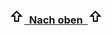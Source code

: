 <h3 align="center"><img src="../Pictures/Pfeiloben.png" width="24" height="24"><a href="#top">&nbsp;&nbsp;Nach oben&nbsp;&nbsp;</a><img src="../Pictures/Pfeiloben.png" width="24" height="24"></h3>

